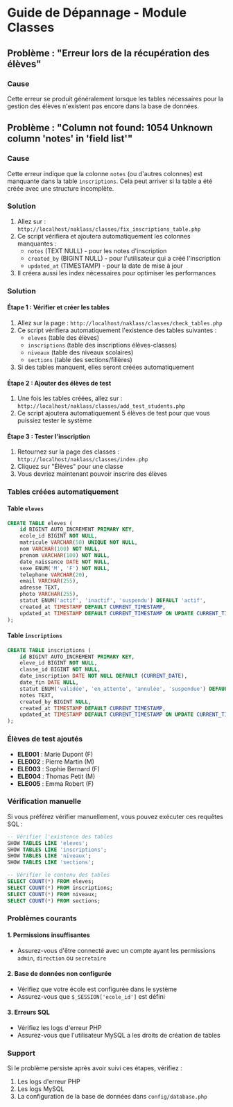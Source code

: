 # Guide de Dépannage - Module Classes

## Problème : "Erreur lors de la récupération des élèves"

### Cause
Cette erreur se produit généralement lorsque les tables nécessaires pour la gestion des élèves n'existent pas encore dans la base de données.

## Problème : "Column not found: 1054 Unknown column 'notes' in 'field list'"

### Cause
Cette erreur indique que la colonne `notes` (ou d'autres colonnes) est manquante dans la table `inscriptions`. Cela peut arriver si la table a été créée avec une structure incomplète.

### Solution
1. Allez sur : `http://localhost/naklass/classes/fix_inscriptions_table.php`
2. Ce script vérifiera et ajoutera automatiquement les colonnes manquantes :
   - `notes` (TEXT NULL) - pour les notes d'inscription
   - `created_by` (BIGINT NULL) - pour l'utilisateur qui a créé l'inscription
   - `updated_at` (TIMESTAMP) - pour la date de mise à jour
3. Il créera aussi les index nécessaires pour optimiser les performances

### Solution

#### Étape 1 : Vérifier et créer les tables
1. Allez sur la page : `http://localhost/naklass/classes/check_tables.php`
2. Ce script vérifiera automatiquement l'existence des tables suivantes :
   - `eleves` (table des élèves)
   - `inscriptions` (table des inscriptions élèves-classes)
   - `niveaux` (table des niveaux scolaires)
   - `sections` (table des sections/filières)
3. Si des tables manquent, elles seront créées automatiquement

#### Étape 2 : Ajouter des élèves de test
1. Une fois les tables créées, allez sur : `http://localhost/naklass/classes/add_test_students.php`
2. Ce script ajoutera automatiquement 5 élèves de test pour que vous puissiez tester le système

#### Étape 3 : Tester l'inscription
1. Retournez sur la page des classes : `http://localhost/naklass/classes/index.php`
2. Cliquez sur "Élèves" pour une classe
3. Vous devriez maintenant pouvoir inscrire des élèves

### Tables créées automatiquement

#### Table `eleves`
```sql
CREATE TABLE eleves (
    id BIGINT AUTO_INCREMENT PRIMARY KEY,
    ecole_id BIGINT NOT NULL,
    matricule VARCHAR(50) UNIQUE NOT NULL,
    nom VARCHAR(100) NOT NULL,
    prenom VARCHAR(100) NOT NULL,
    date_naissance DATE NOT NULL,
    sexe ENUM('M', 'F') NOT NULL,
    telephone VARCHAR(20),
    email VARCHAR(255),
    adresse TEXT,
    photo VARCHAR(255),
    statut ENUM('actif', 'inactif', 'suspendu') DEFAULT 'actif',
    created_at TIMESTAMP DEFAULT CURRENT_TIMESTAMP,
    updated_at TIMESTAMP DEFAULT CURRENT_TIMESTAMP ON UPDATE CURRENT_TIMESTAMP
);
```

#### Table `inscriptions`
```sql
CREATE TABLE inscriptions (
    id BIGINT AUTO_INCREMENT PRIMARY KEY,
    eleve_id BIGINT NOT NULL,
    classe_id BIGINT NOT NULL,
    date_inscription DATE NOT NULL DEFAULT (CURRENT_DATE),
    date_fin DATE NULL,
    statut ENUM('validée', 'en_attente', 'annulée', 'suspendue') DEFAULT 'validée',
    notes TEXT,
    created_by BIGINT NULL,
    created_at TIMESTAMP DEFAULT CURRENT_TIMESTAMP,
    updated_at TIMESTAMP DEFAULT CURRENT_TIMESTAMP ON UPDATE CURRENT_TIMESTAMP
);
```

### Élèves de test ajoutés
- **ELE001** : Marie Dupont (F)
- **ELE002** : Pierre Martin (M)
- **ELE003** : Sophie Bernard (F)
- **ELE004** : Thomas Petit (M)
- **ELE005** : Emma Robert (F)

### Vérification manuelle
Si vous préférez vérifier manuellement, vous pouvez exécuter ces requêtes SQL :

```sql
-- Vérifier l'existence des tables
SHOW TABLES LIKE 'eleves';
SHOW TABLES LIKE 'inscriptions';
SHOW TABLES LIKE 'niveaux';
SHOW TABLES LIKE 'sections';

-- Vérifier le contenu des tables
SELECT COUNT(*) FROM eleves;
SELECT COUNT(*) FROM inscriptions;
SELECT COUNT(*) FROM niveaux;
SELECT COUNT(*) FROM sections;
```

### Problèmes courants

#### 1. Permissions insuffisantes
- Assurez-vous d'être connecté avec un compte ayant les permissions `admin`, `direction` ou `secretaire`

#### 2. Base de données non configurée
- Vérifiez que votre école est configurée dans le système
- Assurez-vous que `$_SESSION['ecole_id']` est défini

#### 3. Erreurs SQL
- Vérifiez les logs d'erreur PHP
- Assurez-vous que l'utilisateur MySQL a les droits de création de tables

### Support
Si le problème persiste après avoir suivi ces étapes, vérifiez :
1. Les logs d'erreur PHP
2. Les logs MySQL
3. La configuration de la base de données dans `config/database.php`
